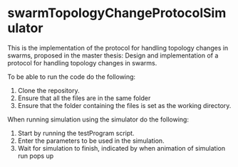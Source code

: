 # swarmTopologyChangeProtocolSimulator

This is the implementation of the protocol for handling topology changes in swarms, proposed in the master thesis: Design and implementation of a protocol for handling topology changes in swarms.

To be able to run the code do the following:
1. Clone the repository.
2. Ensure that all the files are in the same folder 
3. Ensure that the folder containing the files is set as the working directory.

When running simulation using the simulator do the following:
1. Start by running the testProgram script.
2. Enter the parameters to be used in the simulation. 
3. Wait for simulation to finish, indicated by when animation of simulation run pops up
